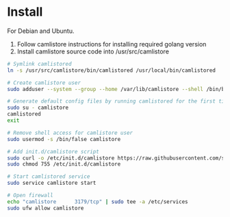 # Install

For Debian and Ubuntu.

1. Follow camlistore instructions for installing required golang version
2. Install camlistore source code into /usr/src/camlistore

```bash
# Symlink camlistored
ln -s /usr/src/camlistore/bin/camlistored /usr/local/bin/camlistored

# Create camlistore user
sudo adduser --system --group --home /var/lib/camlistore --shell /bin/bash camlistore

# Generate default config files by running camlistored for the first time
sudo su - camlistore
camlistored
exit

# Remove shell access for camlistore user
sudo usermod -s /bin/false camlistore

# Add init.d/camlistore script
sudo curl -o /etc/init.d/camlistore https://raw.githubusercontent.com/simple10/guides/master/etc/init.d/camlistore
sudo chmod 755 /etc/init.d/camlistore

# Start camlistored service
sudo service camlistore start

# Open firewall
echo "camlistore      3179/tcp" | sudo tee -a /etc/services
sudo ufw allow camlistore
```

